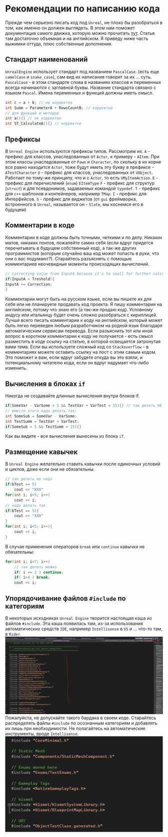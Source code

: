 # Рекомендации по написанию кода
Прежде чем серьезно писать код под `Unreal`, не плохо бы разобраться в том, как именно он должен выглядеть.
В этом нам поможет документация самого движка, которую можно прочитать [тут](https://docs.unrealengine.com/5.1/en-US/epic-cplusplus-coding-standard-for-unreal-engine/#namingconventions).
Статья там достаточно объемная и на английском. Я приведу ниже часть выжимки оттуда, плюс собственные дополнения.
## Стандарт наименований
`UnrealEngine` использует стандарт под названием `PascalCase`. (есть еще `camelCase` и `snake_case`), сам вид их написания говорит за их … суть.
`PascalCase` - в этом стандарте слова в названиях классов и переменных всегда начинаются с заглавной буквы. Название стандарта связано с языком `Pascal`.
Имена переменных и  функций должны иметь смысл.
```cpp
int c = a + b; // не корректно
int Summ = ParameterA + RowsCountB; // корректно
// для функций и методов
int a(){} // не корректно
int ST_CalculateA(){} // корректно
```
## Префиксы
В `Unreal Engine`  используются префиксы типов. Рассмотрим их.
`A` - префикс для классов, унаследованных от `Actor`, к примеру - `AItem`. При этом классы унаследованные от `Pawn` и `Character`, по скольку в их корне все равно находится `Actor`, тоже будут иметь эту букву в префиксе - `ATestCharacter`
`U` - префикс для классов, унаследованных от `UObject`. Работает по тому-же принципу, что и с `Actor`, то есть `UMyItemAction`.
`E` - префикс для перечислений (`enum`) `EItemType`
`F` - префикс для структур (`struct`) и для псевдонимов, задаваемых командой `typedef`.
`T` - префикс для `с++` шаблонов и контейнеров, например `TMap`.
`I` - префикс для Интерфейсов.
`S` - префикс для виджетов (от `gui` фреймворка, встроенного в `Unreal`, называется он - `Slate`, мы коснемся его в будущем)
## Комментарии в коде
Комментарии в коде должны быть точными, четкими и по делу. Никаких матов, никаких понтов, пожалейте самих себя (если вдруг придется перечитывать в будущем собственный код), а так-же других программистов (которым случайно ваш код может попасть в руки, что они о вас подумают?).
Старайтесь разъяснять с помощью комментариев неочевидные моменты происходящих вычислений.
```cpp
// correcting value from InputA because it's to small for further calculations
if(InputA < Treshold){
InputA += Correction;
}
```
Комментарии могут быть на русском языке, если вы пишете их для себя или не планируете продавать код проекта. Я пишу комментарии на английском, потому что знаю его (а так-же продаю код).
Условному индусу или итальянцу будет очень сложно разобраться с кириллицей. Лучше всего писать комментарии к коду на английском, который может быть легко переведен любым разработчиком на родной язык благодаря автоматическим сервисам перевода.
Если разъяснить тот или иной вопрос в коротком комментарии к коду не получается - есть смысл разместить в коде ссылку на статью, в которой освещается затронутая вами тема. Если вы используете сложный код со `Stackoverflow`  - в комментариях можете оставить ссылку на пост с этим самым кодом. Это поможет и вам, если вдруг забудете откуда вы это взяли, и потенциальному читателю кода, если он вдруг надумает что-либо изменить.
## Вычисления в блоках `if`
Никогда не создавайте длинные вычисления внутри блоков if.
```cpp
if(SomeVar - VarSome > 5 && TestVar + VarTest < 15){} // так делать НЕ надо
// вместо этого надо делать так:
int SomeSub = SomeVar - VarSome;
int TestSumm = TestVar + VarTest;
if(SomeSub > 5 && TestSumm < 15){}
```
Как вы видите - все вычисления вынесены из блока `if`.
## Размещение кавычек
В `Unreal Engine` желательно ставить кавычки после одиночных условий и циклов, даже если они не обязательны.
```cpp
// так делать не надо
if(bTest == 5)
    cout << "XXX"
for(int i; i<5; i++)
    cout << i;
// надо делать так
if(bTest == 5){
    cout << "XXX"
}
for(int i; i<5; i++){
    cout << i;
}
```
В случае применения операторов `break` или `continue` кавычки не обязательны:

```cpp
for(int i; i<7; i++)
    // так делать можно
    if( i <= 2 ) continue;
    if( i>4 ) break;
    cout << i;
```

## Упорядочивание файлов `#include` по категориям
В некоторых исходниках `Unreal Engine` творится настоящая каша из файлов `#include`. Эта каша появилась там, из-за использования автоматических средств `IDE`, например `Intellisense` в `VS` и … что-то там, в `Rider`.
![5b5dbad1488b0c50610b8ac50f50fdd0.png](../images/5b5dbad1488b0c50610b8ac50f50fdd0.png)
Пожалуйста, не допускайте такого бардака в своем коде. Старайтесь распределять файлы `#include` по осознанным категориям и добавлять их лишь при необходимости. Не полагайтесь на автоматические инструменты, вроде `Intellisense`.
![b29802589eba41b96101dfd9ef05bf52.png](../images/b29802589eba41b96101dfd9ef05bf52.png)